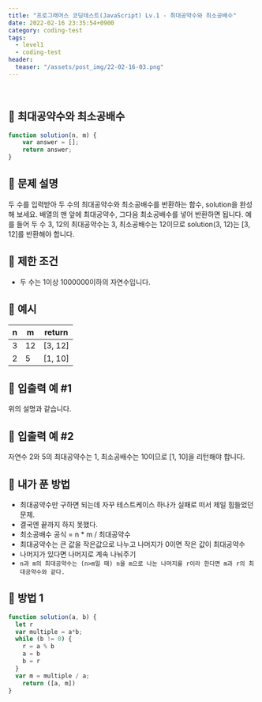 ```yaml
---
title: "프로그래머스 코딩테스트(JavaScript) Lv.1 - 최대공약수와 최소공배수"
date: 2022-02-16 23:35:54+0900
category: coding-test
tags:
  - level1
  - coding-test
header:
  teaser: "/assets/post_img/22-02-16-03.png"
---
```

<br>

## 🔹 최대공약수와 최소공배수
```js
function solution(n, m) {
    var answer = [];
    return answer;
}
```

## 🔹 문제 설명
두 수를 입력받아 두 수의 최대공약수와 최소공배수를 반환하는 함수, solution을 완성해 보세요. 배열의 맨 앞에 최대공약수, 그다음 최소공배수를 넣어 반환하면 됩니다. 예를 들어 두 수 3, 12의 최대공약수는 3, 최소공배수는 12이므로 solution(3, 12)는 [3, 12]를 반환해야 합니다.

## 🔹 제한 조건
- 두 수는 1이상 1000000이하의 자연수입니다.

## 🔹 예시
<table class="table" style="width:200px">
        <thead><tr>
<th>n</th>
<th>m</th>
<th>return</th>
</tr>
</thead>
        <tbody><tr>
<td>3</td>
<td>12</td>
<td>[3, 12]</td>
</tr>
<tr>
<td>2</td>
<td>5</td>
<td>[1, 10]</td>
</tr>
</tbody>
      </table>

## 🔹 입출력 예 #1
위의 설명과 같습니다.

## 🔹 입출력 예 #2
자연수 2와 5의 최대공약수는 1, 최소공배수는 10이므로 [1, 10]을 리턴해야 합니다.

## 🔹 내가 푼 방법
- 최대공약수만 구하면 되는데 자꾸 테스트케이스 하나가 실패로 떠서 제일 힘들었던 문제. 
- 결국엔 끝까지 하지 못했다. 
- 최소공배수 공식 = n * m / 최대공약수 
- 최대공약수는 큰 값을 작은값으로 나누고 나머지가 0이면 작은 값이 최대공약수
- 나머지가 있다면 나머지로 계속 나눠주기 
- `n과 m의 최대공약수는 (n>m일 때) n을 m으로 나눈 나머지를 r이라 한다면 m과 r의 최대공약수와 같다. `

## 🔹 방법 1
```js
function solution(a, b) {
  let r
  var multiple = a*b;
  while (b != 0) {
    r = a % b
    a = b
    b = r
  }
  var m = multiple / a;
    return ([a, m])
}
```

